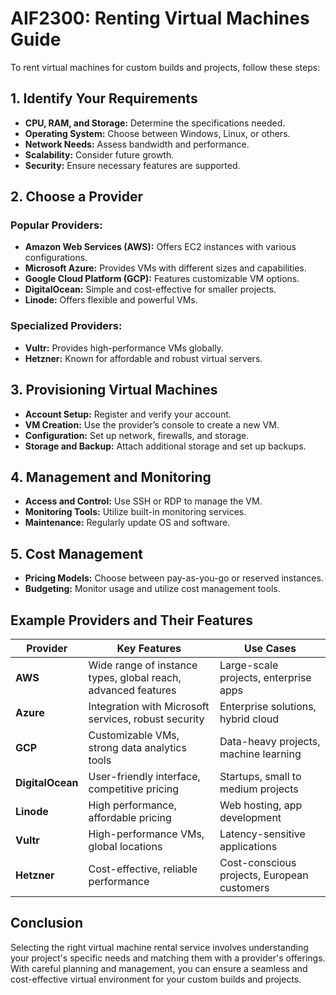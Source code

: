 # AIF2300: Renting Virtual Machines Guide

To rent virtual machines for custom builds and projects, follow these steps:

## 1. Identify Your Requirements
   - **CPU, RAM, and Storage:** Determine the specifications needed.
   - **Operating System:** Choose between Windows, Linux, or others.
   - **Network Needs:** Assess bandwidth and performance.
   - **Scalability:** Consider future growth.
   - **Security:** Ensure necessary features are supported.

## 2. Choose a Provider
   ### Popular Providers:
   - **Amazon Web Services (AWS):** Offers EC2 instances with various configurations.
   - **Microsoft Azure:** Provides VMs with different sizes and capabilities.
   - **Google Cloud Platform (GCP):** Features customizable VM options.
   - **DigitalOcean:** Simple and cost-effective for smaller projects.
   - **Linode:** Offers flexible and powerful VMs.
   ### Specialized Providers:
   - **Vultr:** Provides high-performance VMs globally.
   - **Hetzner:** Known for affordable and robust virtual servers.

## 3. Provisioning Virtual Machines
   - **Account Setup:** Register and verify your account.
   - **VM Creation:** Use the provider’s console to create a new VM.
   - **Configuration:** Set up network, firewalls, and storage.
   - **Storage and Backup:** Attach additional storage and set up backups.

## 4. Management and Monitoring
   - **Access and Control:** Use SSH or RDP to manage the VM.
   - **Monitoring Tools:** Utilize built-in monitoring services.
   - **Maintenance:** Regularly update OS and software.

## 5. Cost Management
   - **Pricing Models:** Choose between pay-as-you-go or reserved instances.
   - **Budgeting:** Monitor usage and utilize cost management tools.

## Example Providers and Their Features

| Provider         | Key Features                              | Use Cases                           |
|------------------|-------------------------------------------|-------------------------------------|
| **AWS**          | Wide range of instance types, global reach, advanced features | Large-scale projects, enterprise apps |
| **Azure**        | Integration with Microsoft services, robust security | Enterprise solutions, hybrid cloud |
| **GCP**          | Customizable VMs, strong data analytics tools | Data-heavy projects, machine learning |
| **DigitalOcean** | User-friendly interface, competitive pricing | Startups, small to medium projects |
| **Linode**       | High performance, affordable pricing | Web hosting, app development |
| **Vultr**        | High-performance VMs, global locations | Latency-sensitive applications |
| **Hetzner**      | Cost-effective, reliable performance | Cost-conscious projects, European customers |

## Conclusion
Selecting the right virtual machine rental service involves understanding your project's specific needs and matching them with a provider's offerings. With careful planning and management, you can ensure a seamless and cost-effective virtual environment for your custom builds and projects.